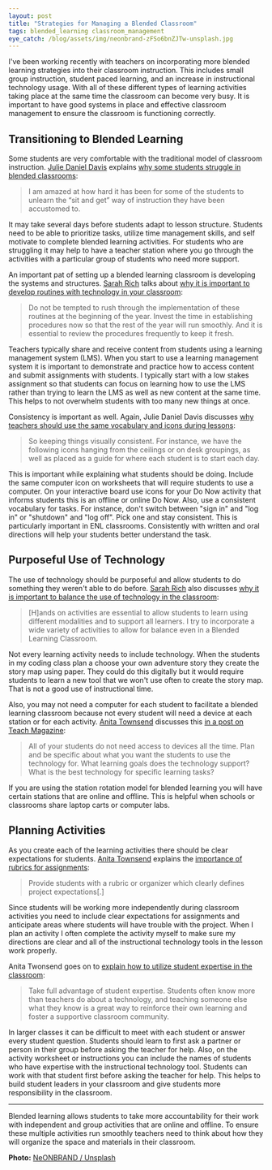```yaml
---
layout: post
title: "Strategies for Managing a Blended Classroom"
tags: blended_learning classroom_management
eye_catch: /blog/assets/img/neonbrand-zFSo6bnZJTw-unsplash.jpg
---
```


I've been working recently with teachers on incorporating more blended learning strategies into their classroom instruction.  This includes small group instruction, student paced learning, and an increase in instructional technology usage.  With all of these different types of learning activities taking place at the same time the classroom can become very busy.  It is important to have good systems in place and effective classroom management to ensure the classroom is functioning correctly.

<!--more-->

## Transitioning to Blended Learning

Some students are very comfortable with the traditional model of classroom instruction.  [Julie Daniel Davis](https://twitter.com/juliedavisEDU) explains [why some students struggle in blended classrooms](http://ditchthattextbook.com/10-keys-to-success-in-blended-learning/):

>I am amazed at how hard it has been for some of the students to unlearn the “sit and get” way of instruction they have been accustomed to.

It may take several days before students adapt to lesson structure.  Students need to be able to prioritize tasks, utilize time management skills, and self motivate to complete blended learning activities.  For students who are struggling it may help to have a teacher station where you go through the activities with a particular group of students who need more support.

An important pat of setting up a blended learning classroom is developing the systems and structures.  [Sarah Rich](https://twitter.com/edtechSAE) talks about [why it is important to develop routines with technology in your classroom](https://tenmarks.typepad.com/tenmarks/2016/08/7-steps-to-set-up-your-classroom-for-blended-learning.html):

> Do not be tempted to rush through the implementation of these routines at the beginning of the year. Invest the time in establishing procedures now so that the rest of the year will run smoothly. And it is essential to review the procedures frequently to keep it fresh.

Teachers typically share and receive content from students using a learning management system (LMS).  When you start to use a learning management system it is important to demonstrate and practice how to access content and submit assignments with students.  I typically start with a low stakes assignment so that students can focus on learning how to use the LMS rather than trying to learn the LMS as well as new content at the same time.  This helps to not overwhelm students with too many new things at once.

Consistency is important as well.  Again, Julie Daniel Davis discusses [why teachers should use the same vocabulary and icons during lessons](http://ditchthattextbook.com/10-keys-to-success-in-blended-learning/):

>So keeping things visually
>consistent. For instance, we have the following icons hanging from the ceilings or on desk
>groupings, as well as placed as a guide for where each student is to start each day.

This is important while explaining what students should be doing.  Include the same computer icon on worksheets that will require students to use a computer.  On your interactive board use icons for your Do Now activity that informs students this is an offline or online Do Now.  Also, use a consistent vocabulary for tasks.  For instance, don't switch between "sign in" and "log in" or "shutdown" and "log off".  Pick one and stay consistent.  This is particularly important in ENL classrooms. Consistently with written and oral directions will help your students better understand the task.

## Purposeful Use of Technology

The use of technology should be purposeful and allow students to do something they weren't able to do before.  [Sarah Rich](https://twitter.com/edtechSAE) also discusses [why it is important to balance the use of technology in the classroom](https://tenmarks.typepad.com/tenmarks/2016/08/7-steps-to-set-up-your-classroom-for-blended-learning.html):

> [H]ands on activities are essential to allow students to learn using different modalities and to support all learners. I try to incorporate a wide variety of activities to allow for balance even in a Blended Learning Classroom.

Not every learning activity needs to include technology.  When the students in my coding class plan a choose your own adventure story they create the story map using paper.  They could do this digitally but it would require students to learn a new tool that we won't use often to create the story map.  That is not a good use of instructional time.

Also, you may not need a computer for each student to facilitate a blended learning classroom because not every student will need a device at each station or for each activity.  [Anita Townsend](https://twitter.com/anitatownsend0) discusses this [in a post on Teach Magazine](https://teachmag.com/archives/3574):

>All of your students do not need access to devices all the time. Plan and be specific
>about what you want the students to use the technology for. What learning goals does
>the technology support? What is the best technology for specific learning tasks?

If you are using the station rotation model for blended learning you will have certain stations that are online and offline.  This is helpful when schools or classrooms share laptop carts or computer labs.

## Planning Activities

As you create each of the learning activities there should be clear expectations for students.   [Anita Townsend](https://twitter.com/anitatownsend0) explains the [importance of rubrics for assignments](https://teachmag.com/archives/3574):

>Provide students with a rubric or organizer which clearly defines project expectations[.]

Since students will be working more independently during classroom activities you need to include clear expectations for assignments and anticipate areas where students will have trouble with the project.  When I plan an activity I often complete the activity myself to make sure my directions are clear and all of the instructional technology tools in the lesson work properly.

Anita Twonsend goes on to [explain how to utilize student expertise in the classroom](https://teachmag.com/archives/3574):

> Take full advantage of student expertise. Students often know more than teachers do about a technology, and teaching someone else what they know is a great way to reinforce their own learning and foster a supportive classroom community.

In larger classes it can be difficult to meet with each student or answer every student question.  Students should learn to first ask a partner or person in their group before asking the teacher for help.  Also, on the activity worksheet or instructions you can include the names of students who have expertise with the instructional technology tool.  Students can work with that student first before asking the teacher for help.  This helps to build student leaders in your classroom and give students more responsibility in the classroom.

------

Blended learning allows students to take more accountability for their work with independent and group activities that are online and offline.  To ensure these multiple activities run smoothly teachers need to think about how they will organize the space and materials in their classroom.

**Photo:** [NeONBRAND / Unsplash](https://unsplash.com/photos/zFSo6bnZJTw)